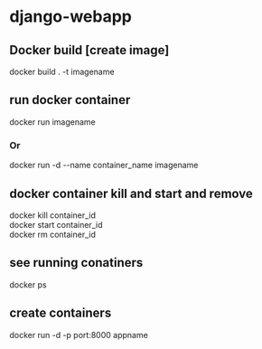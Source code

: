 # django-webapp
## Docker build [create image]
docker build . -t imagename

## run docker container
docker run imagename
### Or
docker run -d --name container_name imagename

## docker container kill and start and remove
docker kill container_id <br/>
docker start container_id <br/>
docker rm container_id

## see running conatiners
docker ps

## create containers
 docker run -d -p port:8000 appname
